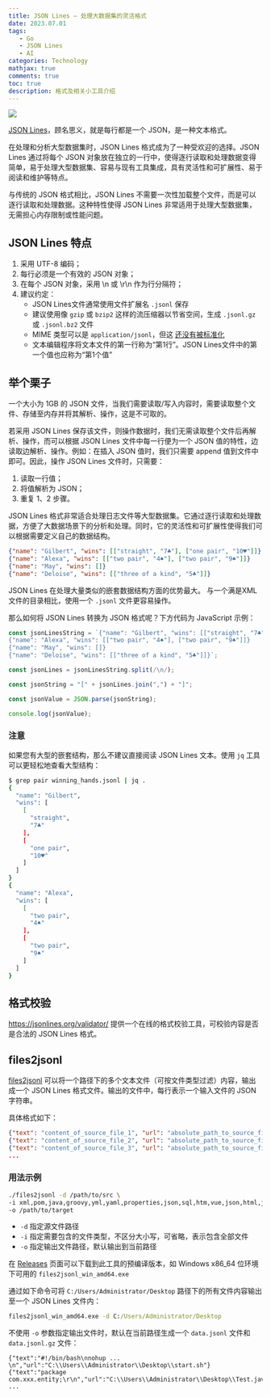 ```yaml
---
title: JSON Lines — 处理大数据集的灵活格式
date: 2023.07.01
tags: 
   - Go
   - JSON Lines
   - AI
categories: Technology   
mathjax: true 
comments: true
toc: true
description: 格式及相关小工具介绍
---
```


![](https://wyiyi.github.io/amber/contents/2023/json-lines.png)

[JSON Lines](https://jsonlines.org/)，顾名思义，就是每行都是一个 JSON，是一种文本格式。

在处理和分析大型数据集时，JSON Lines 格式成为了一种受欢迎的选择。JSON Lines 通过将每个 JSON 对象放在独立的一行中，使得逐行读取和处理数据变得简单，易于处理大型数据集、容易与现有工具集成，具有灵活性和可扩展性、易于阅读和维护等特点。

与传统的 JSON 格式相比，JSON Lines 不需要一次性加载整个文件，而是可以逐行读取和处理数据。这种特性使得 JSON Lines 非常适用于处理大型数据集，无需担心内存限制或性能问题。

## JSON Lines 特点

1. 采用 UTF-8 编码；
2. 每行必须是一个有效的 JSON 对象；
3. 在每个 JSON 对象，采用 \n 或 \r\n 作为行分隔符；
4. 建议约定：
   - JSON Lines文件通常使用文件扩展名 `.jsonl` 保存
   - 建议使用像 `gzip` 或 `bzip2` 这样的流压缩器以节省空间，生成 `.jsonl.gz` 或 `.jsonl.bz2` 文件
   - MIME 类型可以是 `application/jsonl`，但这 [还没有被标准化](https://github.com/wardi/jsonlines/issues/19)
   - 文本编辑程序将文本文件的第一行称为“第1行”。JSON Lines文件中的第一个值也应称为“第1个值”

## 举个栗子

一个大小为 1GB 的 JSON 文件，当我们需要读取/写入内容时，需要读取整个文件、存储至内存并将其解析、操作，这是不可取的。

若采用 JSON Lines 保存该文件，则操作数据时，我们无需读取整个文件后再解析、操作，而可以根据 JSON Lines 文件中每一行便为一个 JSON 值的特性，边读取边解析、操作。例如：在插入 JSON 值时，我们只需要 append 值到文件中即可。因此，操作 JSON Lines 文件时，只需要：

1. 读取一行值；
2. 将值解析为 JSON；
3. 重复 1、2 步骤。

JSON Lines 格式非常适合处理日志文件等大型数据集。它通过逐行读取和处理数据，方便了大数据场景下的分析和处理。同时，它的灵活性和可扩展性使得我们可以根据需要定义自己的数据结构。

```json lines
{"name": "Gilbert", "wins": [["straight", "7♣"], ["one pair", "10♥"]]}
{"name": "Alexa", "wins": [["two pair", "4♠"], ["two pair", "9♠"]]}
{"name": "May", "wins": []}
{"name": "Deloise", "wins": [["three of a kind", "5♣"]]}
```

JSON Lines 在处理大量类似的嵌套数据结构方面的优势最大。
与一个满是XML文件的目录相比，使用一个 `.jsonl` 文件更容易操作。

那么如何将 JSON Lines 转换为 JSON 格式呢？下方代码为 JavaScript 示例：

```js
const jsonLinesString = `{"name": "Gilbert", "wins": [["straight", "7♣"], ["one pair", "10♥"]]}
{"name": "Alexa", "wins": [["two pair", "4♠"], ["two pair", "9♠"]]}
{"name": "May", "wins": []}
{"name": "Deloise", "wins": [["three of a kind", "5♣"]]}`;

const jsonLines = jsonLinesString.split(/\n/);

const jsonString = "[" + jsonLines.join(",") + "]";

const jsonValue = JSON.parse(jsonString);

console.log(jsonValue);
```

### 注意

如果您有大型的嵌套结构，那么不建议直接阅读 JSON Lines 文本。使用 `jq` 工具可以更轻松地查看大型结构：

```bash
$ grep pair winning_hands.jsonl | jq .
{
  "name": "Gilbert", 
  "wins": [
    [
      "straight", 
      "7♣"
    ], 
    [
      "one pair", 
      "10♥"
    ]
  ]
}
{
  "name": "Alexa", 
  "wins": [
    [
      "two pair", 
      "4♠"
    ], 
    [
      "two pair", 
      "9♠"
    ]
  ]
}
```

## 格式校验

https://jsonlines.org/validator/ 提供一个在线的格式校验工具，可校验内容是否是合法的 JSON Lines 格式。

## files2jsonl

[files2jsonl](https://github.com/AlphaHinex/go-toolkit/tree/main/files2jsonl) 可以将一个路径下的多个文本文件（可按文件类型过滤）内容，输出成一个 JSON Lines 格式文件。输出的文件中，每行表示一个输入文件的 JSON 字符串。

具体格式如下：

```json lines
{"text": "content_of_source_file_1", "url": "absolute_path_to_source_file_1"}
{"text": "content_of_source_file_2", "url": "absolute_path_to_source_file_2"}
{"text": "content_of_source_file_3", "url": "absolute_path_to_source_file_3"}
...
```

### 用法示例

```bash
./files2jsonl -d /path/to/src \
-i xml,pom,java,groovy,yml,yaml,properties,json,sql,htm,vue,json,html,js,md,sh \
-o /path/to/target
```

- `-d` 指定源文件路径
- `-i` 指定需要包含的文件类型，不区分大小写，可省略，表示包含全部文件
- `-o` 指定输出文件路径，默认输出到当前路径

在 [Releases](https://github.com/AlphaHinex/go-toolkit/releases) 页面可以下载到此工具的预编译版本，如 Windows x86_64 位环境下可用的 `files2jsonl_win_amd64.exe`

通过如下命令可将 `C:/Users/Administrator/Desktop` 路径下的所有文件内容输出至一个 JSON Lines 文件内：

```cmd
files2jsonl_win_amd64.exe -d C:/Users/Administrator/Desktop
```

不使用 `-o` 参数指定输出文件时，默认在当前路径生成一个 `data.jsonl` 文件和 `data.jsonl.gz` 文件：

```data.jsonl
{"text":"#!/bin/bash\nnohup ... \n","url":"C:\\Users\\Administrator\\Desktop\\start.sh"}
{"text":"package com.xxx.entity;\r\n","url":"C:\\Users\\Administrator\\Desktop\\Test.java"}
...
```
